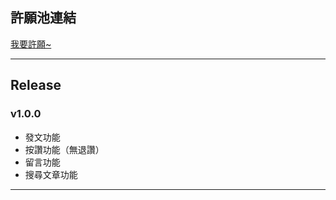 ## 許願池連結

[我要許願~](https://docs.google.com/forms/d/e/1FAIpQLSdxKFlo9axLLi5VHlmPiwku2HYiI9aHV_3bynACX-YiPrcvsw/viewform)

---

## Release

### v1.0.0
* 發文功能
* 按讚功能（無退讚）
* 留言功能
* 搜尋文章功能

---